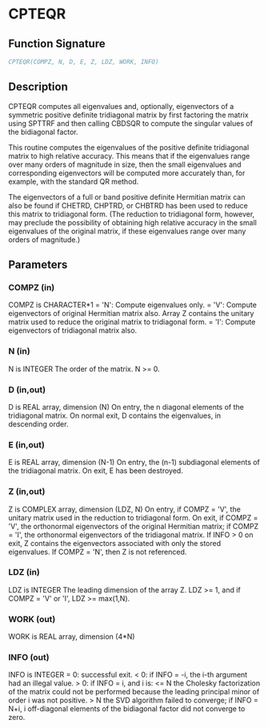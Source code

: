 # CPTEQR

## Function Signature

```fortran
CPTEQR(COMPZ, N, D, E, Z, LDZ, WORK, INFO)
```

## Description


 CPTEQR computes all eigenvalues and, optionally, eigenvectors of a
 symmetric positive definite tridiagonal matrix by first factoring the
 matrix using SPTTRF and then calling CBDSQR to compute the singular
 values of the bidiagonal factor.

 This routine computes the eigenvalues of the positive definite
 tridiagonal matrix to high relative accuracy.  This means that if the
 eigenvalues range over many orders of magnitude in size, then the
 small eigenvalues and corresponding eigenvectors will be computed
 more accurately than, for example, with the standard QR method.

 The eigenvectors of a full or band positive definite Hermitian matrix
 can also be found if CHETRD, CHPTRD, or CHBTRD has been used to
 reduce this matrix to tridiagonal form.  (The reduction to
 tridiagonal form, however, may preclude the possibility of obtaining
 high relative accuracy in the small eigenvalues of the original
 matrix, if these eigenvalues range over many orders of magnitude.)

## Parameters

### COMPZ (in)

COMPZ is CHARACTER*1 = 'N': Compute eigenvalues only. = 'V': Compute eigenvectors of original Hermitian matrix also. Array Z contains the unitary matrix used to reduce the original matrix to tridiagonal form. = 'I': Compute eigenvectors of tridiagonal matrix also.

### N (in)

N is INTEGER The order of the matrix. N >= 0.

### D (in,out)

D is REAL array, dimension (N) On entry, the n diagonal elements of the tridiagonal matrix. On normal exit, D contains the eigenvalues, in descending order.

### E (in,out)

E is REAL array, dimension (N-1) On entry, the (n-1) subdiagonal elements of the tridiagonal matrix. On exit, E has been destroyed.

### Z (in,out)

Z is COMPLEX array, dimension (LDZ, N) On entry, if COMPZ = 'V', the unitary matrix used in the reduction to tridiagonal form. On exit, if COMPZ = 'V', the orthonormal eigenvectors of the original Hermitian matrix; if COMPZ = 'I', the orthonormal eigenvectors of the tridiagonal matrix. If INFO > 0 on exit, Z contains the eigenvectors associated with only the stored eigenvalues. If COMPZ = 'N', then Z is not referenced.

### LDZ (in)

LDZ is INTEGER The leading dimension of the array Z. LDZ >= 1, and if COMPZ = 'V' or 'I', LDZ >= max(1,N).

### WORK (out)

WORK is REAL array, dimension (4*N)

### INFO (out)

INFO is INTEGER = 0: successful exit. < 0: if INFO = -i, the i-th argument had an illegal value. > 0: if INFO = i, and i is: <= N the Cholesky factorization of the matrix could not be performed because the leading principal minor of order i was not positive. > N the SVD algorithm failed to converge; if INFO = N+i, i off-diagonal elements of the bidiagonal factor did not converge to zero.

